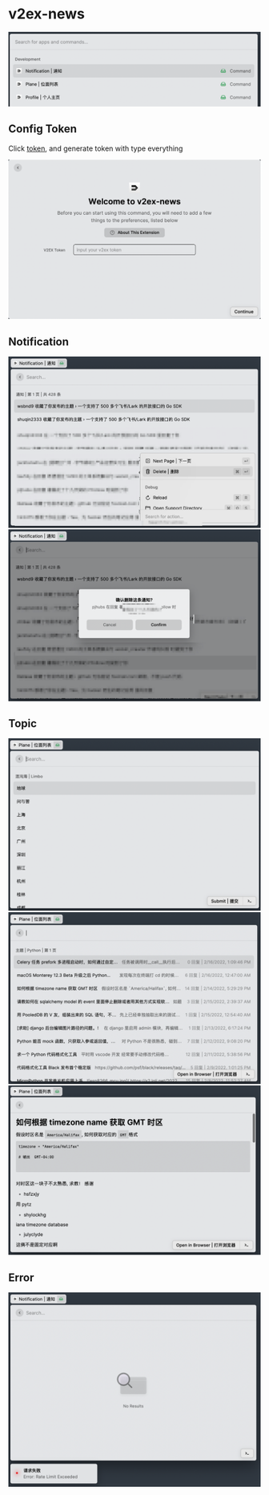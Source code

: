 # v2ex-news

![](media/feature-list.png)

## Config Token

Click [token](https://www.v2ex.com/settings/tokens), and generate token with type everything

![](screenshots/setting.png)

## Notification

![](media/notification.png)
![](media/del-notification.png)

## Topic

![](media/plane.png)
![](media/plane-topic.png)
![](media/topic.png)

## Error

![](media/error.png)

